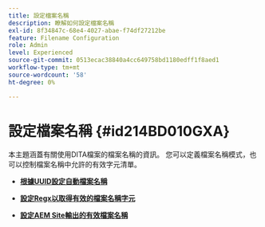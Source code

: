 ```yaml
---
title: 設定檔案名稱
description: 瞭解如何設定檔案名稱
exl-id: 8f34847c-68e4-4027-abae-f74df27212be
feature: Filename Configuration
role: Admin
level: Experienced
source-git-commit: 0513ecac38840a4cc649758bd1180edff1f8aed1
workflow-type: tm+mt
source-wordcount: '58'
ht-degree: 0%

---
```


# 設定檔案名稱 {#id214BD010GXA}

本主題涵蓋有關使用DITA檔案的檔案名稱的資訊。 您可以定義檔案名稱模式，也可以控制檔案名稱中允許的有效字元清單。

- **[根據UUID設定自動檔案名稱](conf-auto-uuid-filenames.md)**

- **[設定Regx以取得有效的檔案名稱字元](conf-file-names-valid-regx.md)**

- **[設定AEM Site輸出的有效檔案名稱](conf-file-names-valid-regx-aem-site-output.md)**
